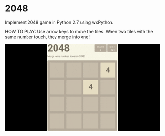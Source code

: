 # 2048

Implement 2048 game in Python 2.7 using wxPython. 

HOW TO PLAY: 
Use arrow keys to move the tiles. When two tiles with the same number touch, they merge into one!

![2048](2048.gif)
